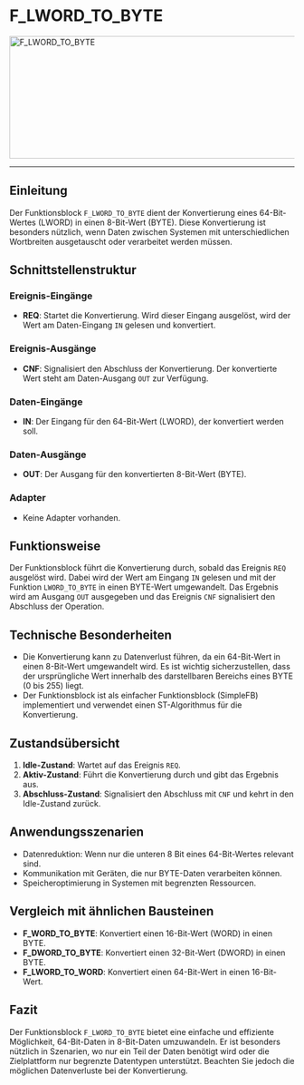 # F_LWORD_TO_BYTE

<img width="1451" height="216" alt="F_LWORD_TO_BYTE" src="https://github.com/user-attachments/assets/c3044b5b-615a-4431-aacc-9746dab23af0" />

* * * * * * * * * *
## Einleitung
Der Funktionsblock `F_LWORD_TO_BYTE` dient der Konvertierung eines 64-Bit-Wertes (LWORD) in einen 8-Bit-Wert (BYTE). Diese Konvertierung ist besonders nützlich, wenn Daten zwischen Systemen mit unterschiedlichen Wortbreiten ausgetauscht oder verarbeitet werden müssen.

## Schnittstellenstruktur
### **Ereignis-Eingänge**
- **REQ**: Startet die Konvertierung. Wird dieser Eingang ausgelöst, wird der Wert am Daten-Eingang `IN` gelesen und konvertiert.

### **Ereignis-Ausgänge**
- **CNF**: Signalisiert den Abschluss der Konvertierung. Der konvertierte Wert steht am Daten-Ausgang `OUT` zur Verfügung.

### **Daten-Eingänge**
- **IN**: Der Eingang für den 64-Bit-Wert (LWORD), der konvertiert werden soll.

### **Daten-Ausgänge**
- **OUT**: Der Ausgang für den konvertierten 8-Bit-Wert (BYTE).

### **Adapter**
- Keine Adapter vorhanden.

## Funktionsweise
Der Funktionsblock führt die Konvertierung durch, sobald das Ereignis `REQ` ausgelöst wird. Dabei wird der Wert am Eingang `IN` gelesen und mit der Funktion `LWORD_TO_BYTE` in einen BYTE-Wert umgewandelt. Das Ergebnis wird am Ausgang `OUT` ausgegeben und das Ereignis `CNF` signalisiert den Abschluss der Operation.

## Technische Besonderheiten
- Die Konvertierung kann zu Datenverlust führen, da ein 64-Bit-Wert in einen 8-Bit-Wert umgewandelt wird. Es ist wichtig sicherzustellen, dass der ursprüngliche Wert innerhalb des darstellbaren Bereichs eines BYTE (0 bis 255) liegt.
- Der Funktionsblock ist als einfacher Funktionsblock (SimpleFB) implementiert und verwendet einen ST-Algorithmus für die Konvertierung.

## Zustandsübersicht
1. **Idle-Zustand**: Wartet auf das Ereignis `REQ`.
2. **Aktiv-Zustand**: Führt die Konvertierung durch und gibt das Ergebnis aus.
3. **Abschluss-Zustand**: Signalisiert den Abschluss mit `CNF` und kehrt in den Idle-Zustand zurück.

## Anwendungsszenarien
- Datenreduktion: Wenn nur die unteren 8 Bit eines 64-Bit-Wertes relevant sind.
- Kommunikation mit Geräten, die nur BYTE-Daten verarbeiten können.
- Speicheroptimierung in Systemen mit begrenzten Ressourcen.

## Vergleich mit ähnlichen Bausteinen
- **F_WORD_TO_BYTE**: Konvertiert einen 16-Bit-Wert (WORD) in einen BYTE.
- **F_DWORD_TO_BYTE**: Konvertiert einen 32-Bit-Wert (DWORD) in einen BYTE.
- **F_LWORD_TO_WORD**: Konvertiert einen 64-Bit-Wert in einen 16-Bit-Wert.

## Fazit
Der Funktionsblock `F_LWORD_TO_BYTE` bietet eine einfache und effiziente Möglichkeit, 64-Bit-Daten in 8-Bit-Daten umzuwandeln. Er ist besonders nützlich in Szenarien, wo nur ein Teil der Daten benötigt wird oder die Zielplattform nur begrenzte Datentypen unterstützt. Beachten Sie jedoch die möglichen Datenverluste bei der Konvertierung.

